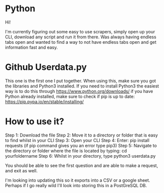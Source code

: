 # Python
Hi!

I'm currently figuring out some easy to use scrapers, simply open up your CLI, download any script and run it from there. Was always having endless tabs open and wanted to find a way to not have endless tabs open and get information fast and easy.

# Github Userdata.py
This one is the first one I put together. When using this, make sure you got the libraries and Python3 installed. If you need to install Python3 the easiest way is to do this through https://www.python.org/downloads/ if you have Python already installed, make sure to check if pip is up to date: https://pip.pypa.io/en/stable/installing/

# How to use it?

Step 1: Download the file
Step 2: Move it to a directory or folder that is easy to find whilst in your CLI
Step 3: Open your CLI
Step 4: Enter: pip install requests (if pip command gives you an error type pip3)
Step 5: Navigate to the directory or folder where the file is located by typing: cd yourfoldername
Step 6: Whilst in your directory, type python3 userdata.py

You should be able to see the first question and are able to make a request, and exit as well.

I'm looking into updating this so it exports into a CSV or a google sheet. Perhaps if I go really wild I'll look into storing this in a PostGreSQL DB.
